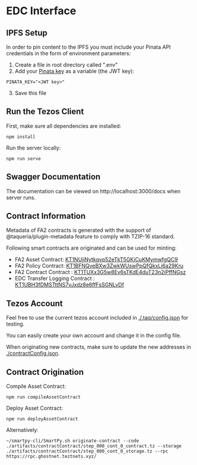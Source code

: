 # EDC Interface

## IPFS Setup

In order to pin content to the IPFS you must include your Pinata API credentials in the form of environment parameters:

1. Create a file in root directory called ".env"
2. Add your [Pinata key](https://knowledge.pinata.cloud/en/articles/6191471-how-to-create-an-pinata-api-key) as a variable (the JWT key):

```
PINATA_KEY="<JWT key>"
```

3. Save this file

## Run the Tezos Client

First, make sure all dependencies are installed:

```
npm install
```

Run the server locally:

```
npm run serve
```

## Swagger Documentation

The documentation can be viewed on http://localhost:3000/docs when server runs.

## Contract Information

Metadata of FA2 contracts is generated with the support of @taqueria/plugin-metadata feature to comply with TZIP-16 standard.

Following smart contracts are originated and can be used for minting:

- FA2 Asset Contract: [KT1NUjiNytkqvp52eTkT5GKiCuKMymwfgQC9](https://better-call.dev/ghostnet/KT1NUjiNytkqvp52eTkT5GKiCuKMymwfgQC9/tokens)
- FA2 Policy Contract: [KT1BFNQveBXw3ZwkWUswPpQfQkxLi6a29Kru](https://better-call.dev/ghostnet/KT1BFNQveBXw3ZwkWUswPpQfQkxLi6a29Kru/tokens)
- FA2 Contract Contract : [KT1TUXx3G5w8Ey6sTKdE4duT23n2iPffNGsz](https://better-call.dev/ghostnet/KT1TUXx3G5w8Ey6sTKdE4duT23n2iPffNGsz/tokens)
- EDC Transfer Logging Contract : [KT1UBH3fDMSTttNS7vJxdz8e6ffFsSGNLvDf](https://better-call.dev/ghostnet/KT1UBH3fDMSTttNS7vJxdz8e6ffFsSGNLvDf/operations)

## Tezos Account

Feel free to use the current tezos account included in [./.taq/config.json](./.taq/config.json) for testing.

You can easily create your own account and change it in the config file.

When originating new contracts, make sure to update the new addresses in [./contractConfig.json](./contractConfig.json).

## Contract Origination

Compile Asset Contract:

```
npm run compileAssetContract
```

Deploy Asset Contract:

```
npm run deployAssetContract
```

Alternatively:

```
~/smartpy-cli/SmartPy.sh originate-contract --code ./artifacts/contractContract/step_000_cont_0_contract.tz --storage ./artifacts/contractContract/step_000_cont_0_storage.tz --rpc https://rpc.ghostnet.teztnets.xyz/

```
